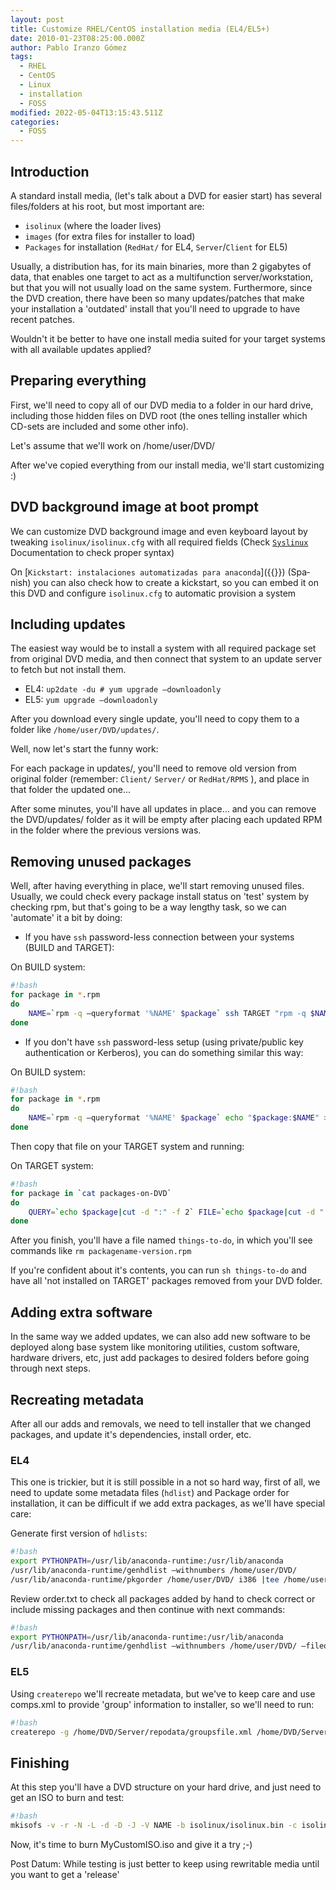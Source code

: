 ```yaml
---
layout: post
title: Customize RHEL/CentOS installation media (EL4/EL5+)
date: 2010-01-23T08:25:00.000Z
author: Pablo Iranzo Gómez
tags:
  - RHEL
  - CentOS
  - Linux
  - installation
  - FOSS
modified: 2022-05-04T13:15:43.511Z
categories:
  - FOSS
---
```


## Introduction

A standard install media, (let's talk about a DVD for easier start) has several files/folders at his root, but most important are:

- `isolinux` (where the loader lives)
- `images` (for extra files for installer to load)
- `Packages` for installation (`RedHat/` for EL4, `Server`/`Client` for EL5)

Usually, a distribution has, for its main binaries, more than 2 gigabytes of data, that enables one target to act as a multifunction server/workstation, but that you will not usually load on the same system. Furthermore, since the DVD creation, there have been so many updates/patches that make your installation a 'outdated' install that you'll need to upgrade to have recent patches.

Wouldn't it be better to have one install media suited for your target systems with all available updates applied?

## Preparing everything

First, we'll need to copy all of our DVD media to a folder in our hard drive, including those hidden files on DVD root (the ones telling installer which CD-sets are included and some other info).

Let's assume that we'll work on /home/user/DVD/

After we've copied everything from our install media, we'll start customizing :)

## DVD background image at boot prompt

We can customize DVD background image and even keyboard layout by tweaking `isolinux/isolinux.cfg` with all required fields (Check [`Syslinux`](http://syslinux.zytor.com/wiki/index.php/SYSLINUX) Documentation to check proper syntax)

On [`Kickstart: instalaciones automatizadas para anaconda`]({{<ref path="2008-05-11-Kickstart-instalaciones.es.md" lang="es">}}) (Spanish) you can also check how to create a kickstart, so you can embed it on this DVD and configure `isolinux.cfg` to automatic provision a system

## Including updates

The easiest way would be to install a system with all required package set from original DVD media, and then connect that system to an update server to fetch but not install them.

- EL4: `up2date -du # yum upgrade —downloadonly`
- EL5: `yum upgrade —downloadonly`

After you download every single update, you'll need to copy them to a folder like `/home/user/DVD/updates/`.

Well, now let's start the funny work:

For each package in updates/, you'll need to remove old version from original folder (remember: `Client/` `Server/` or `RedHat/RPMS` ), and place in that folder the updated one...

After some minutes, you'll have all updates in place... and you can remove the DVD/updates/ folder as it will be empty after placing each updated RPM in the folder where the previous versions was.

## Removing unused packages

Well, after having everything in place, we'll start removing unused files. Usually, we could check every package install status on 'test' system by checking rpm, but that's going to be a way lengthy task, so we can 'automate' it a bit by doing:

- If you have `ssh` password-less connection between your systems (BUILD and TARGET):

On BUILD system:

```bash
#!bash
for package in *.rpm
do
    NAME=`rpm -q —queryformat '%NAME' $package` ssh TARGET "rpm -q $NAME >/dev/null 2>&1 || echo rm $package" |tee things-to-do
done
```

- If you don't have `ssh` password-less setup (using private/public key authentication or Kerberos), you can do something similar this way:

On BUILD system:

```bash
#!bash
for package in *.rpm
do
    NAME=`rpm -q —queryformat '%NAME' $package` echo "$package:$NAME" > packages-on-DVD
done
```

Then copy that file on your TARGET system and running:

On TARGET system:

```bash
#!bash
for package in `cat packages-on-DVD`
do
    QUERY=`echo $package|cut -d ":" -f 2` FILE=`echo $package|cut -d ":" -f 1` rpm -q —queryformat '%NAME' $QUERY >/dev/null 2>&1 || echo rm $FILE|tee things-to-do
done
```

After you finish, you'll have a file named `things-to-do`, in which you'll see commands like `rm packagename-version.rpm`

If you're confident about it's contents, you can run `sh things-to-do` and have all 'not installed on TARGET' packages removed from your DVD folder.

## Adding extra software

In the same way we added updates, we can also add new software to be deployed along base system like monitoring utilities, custom software, hardware drivers, etc, just add packages to desired folders before going through next steps.

## Recreating metadata

After all our adds and removals, we need to tell installer that we changed packages, and update it's dependencies, install order, etc.

### EL4

This one is trickier, but it is still possible in a not so hard way, first of all, we need to update some metadata files (`hdlist`) and Package order for installation, it can be difficult if we add extra packages, as we'll have special care:

Generate first version of `hdlists`:

```bash
#!bash
export PYTHONPATH=/usr/lib/anaconda-runtime:/usr/lib/anaconda
/usr/lib/anaconda-runtime/genhdlist —withnumbers /home/user/DVD/
/usr/lib/anaconda-runtime/pkgorder /home/user/DVD/ i386 |tee /home/user/order.txt
```

Review order.txt to check all packages added by hand to check correct or include missing packages and then continue with next commands:

```bash
#!bash
export PYTHONPATH=/usr/lib/anaconda-runtime:/usr/lib/anaconda
/usr/lib/anaconda-runtime/genhdlist —withnumbers /home/user/DVD/ —fileorder /home/user/order.txt
```

### EL5

Using `createrepo` we'll recreate metadata, but we've to keep care and use comps.xml to provide 'group' information to installer, so we'll need to run:

```bash
#!bash
createrepo -g /home/DVD/Server/repodata/groupsfile.xml /home/DVD/Server/
```

## Finishing

At this step you'll have a DVD structure on your hard drive, and just need to get an ISO to burn and test:

```bash
#!bash
mkisofs -v -r -N -L -d -D -J -V NAME -b isolinux/isolinux.bin -c isolinux/boot.cat -no-emul-boot -boot-load-size 4 -boot-info-table -x lost+found -m .svn -o MyCustomISO.iso /home/user/DVD/
```

Now, it's time to burn MyCustomISO.iso and give it a try ;-)

Post Datum: While testing is just better to keep using rewritable media until you want to get a 'release'
